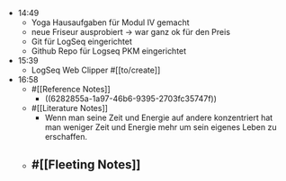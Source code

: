 - 14:49
	- Yoga Hausaufgaben für Modul IV gemacht
	- neue Friseur ausprobiert -> war ganz ok für den Preis
	- Git für LogSeq eingerichtet
	- Github Repo für Logseq PKM eingerichtet
- 15:39
	- LogSeq Web Clipper #[[to/create]]
- 16:58
	- #[[Reference Notes]]
		- ((6282855a-1a97-46b6-9395-2703fc35747f))
	- #[[Literature Notes]]
		- Wenn man seine Zeit und Energie auf andere konzentriert hat man weniger Zeit und Energie mehr um sein eigenes Leben zu erschaffen.
	- #[[Fleeting Notes]]
		-